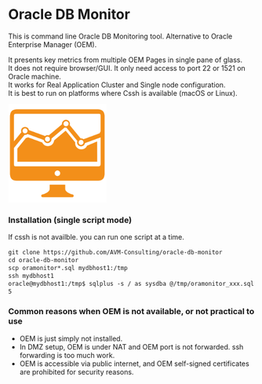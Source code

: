 Oracle DB Monitor
====================

This is command line Oracle DB Monitoring tool. Alternative to Oracle Enterprise Manager (OEM). 

It presents key metrics from multiple OEM Pages in single pane of glass. <br />
It does not require browser/GUI. It only need access to port 22 or 1521 on Oracle machine. <br />
It works for Real Application Cluster and Single node configuration. <br />
It is best to run on platforms where Cssh is available (macOS or Linux). 

<img src="readme/oracle-db-monitor-icon.png" width="200">

### Installation (single script mode)

If cssh is not availble. you can run one script at a time. 

```Shell
git clone https://github.com/AVM-Consulting/oracle-db-monitor
cd oracle-db-monitor
scp oramonitor*.sql mydbhost1:/tmp
ssh mydbhost1
oracle@mydbhost1:/tmp$ sqlplus -s / as sysdba @/tmp/oramonitor_xxx.sql 5
```

### Common reasons when OEM is not available, or not practical to use

 - OEM is just simply not installed.
 - In DMZ setup, OEM is under NAT and OEM port is not forwarded. ssh forwarding is too much work. 
 - OEM is accessible via public internet, and OEM self-signed certificates are prohibited for security reasons.


